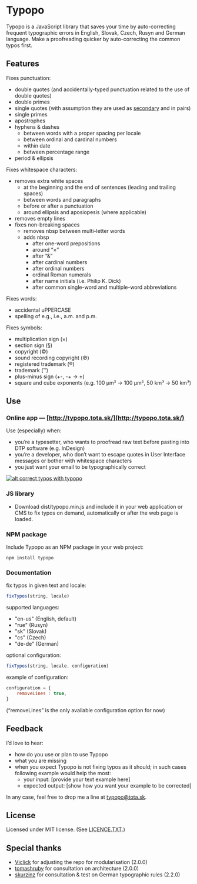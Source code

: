 # Typopo

Typopo is a JavaScript library that saves your time by auto-correcting frequent typographic errors in English, Slovak, Czech, Rusyn and German language. Make a proofreading quicker by auto-correcting the common typos first.

## Features
Fixes punctuation:
* double quotes (and accidentally-typed punctuation related to the use of double quotes)
* double primes
* single quotes (with assumption they are used as [secondary](https://en.wikipedia.org/wiki/Quotation_mark#Summary_table_for_various_languages) and in pairs)
* single primes
* apostrophes
* hyphens & dashes
	* between words with a proper spacing per locale
	* between ordinal and cardinal numbers
	* within date
	* between percentage range 
* period & ellipsis

Fixes whitespace characters:
* removes extra white spaces
	* at the beginning and the end of sentences (leading and trailing spaces)
	* between words and paragraphs
	* before or after a punctuation
	* around ellipsis and aposiopesis (where applicable)
* removes empty lines
* fixes non-breaking spaces
	* removes nbsp between multi-letter words
	* adds nbsp
		* after one-word prepositions
		* around “×”
		* after “&”
		* after cardinal numbers
		* after ordinal numbers
		* ordinal Roman numerals
		* after name initials (i.e. Philip K. Dick)
		* after common single-word and multiple-word abbreviations

Fixes words:
* accidental uPPERCASE
* spelling of e.g., i.e., a.m. and p.m.

Fixes symbols:
* multiplication sign (×)
* section sign (§)
* copyright (©)
* sound recording copyright (℗)
* registered trademark (®)
* trademark (™)
* plus-minus sign (+-, -+ → ±)
* square and cube exponents (e.g. 100 µm² → 100 µm², 50 km³ → 50 km³)

## Use

### Online app — [http://typopo.tota.sk/](http://typopo.tota.sk/)
Use (especially) when:
* you’re a typesetter, who wants to proofread raw text before pasting into DTP software (e.g. InDesign)
* you’re a developer, who don’t want to escape quotes in User Interface messages or bother with whitespace characters
* you just want your email to be typographically correct

[![alt correct typos with typopo](http://typopo.tota.sk/img/typopo--og-9001.png "correct typos with typopo")](http://typopo.tota.sk/)

### JS library
* Download dist/typopo.min.js and include it in your web application or CMS to fix typos on demand, automatically or after the web page is loaded.

### NPM package
Include Typopo as an NPM package in your web project:

```
npm install typopo
```

### Documentation

fix typos in given text and locale:
```javascript
fixTypos(string, locale)
```

supported languages:
* "en-us" (English, default)
* "rue" (Rusyn)
* "sk" (Slovak)
* "cs" (Czech)
* "de-de" (German)

optional configuration:
```javascript
fixTypos(string, locale, configuration)
```

example of configuration:
```javascript
configuration = {
	removeLines : true,
}
```
(“removeLines” is the only available configuration option for now)

## Feedback
Iʼd love to hear:
* how do you use or plan to use Typopo
* what you are missing
* when you expect Typopo is not fixing typos as it should; in such cases following example would help the most:
	* your input: [provide your text example here]
	* expected output: [show how you want your example to be corrected]

In any case, feel free to drop me a line at <typopo@tota.sk>.

## License
Licensed under MIT license. (See [LICENCE.TXT](//github.com/surfinzap/typopo/blob/master/LICENSE.txt).)

## Special thanks
* [Viclick](https://github.com/vilemj-Viclick) for adjusting the repo for modularisation (2.0.0)
* [tomashruby](https://github.com/tomashruby) for consultation on architecture (2.0.0)
* [skurzinz](https://github.com/skurzinz) for consultation & test on German typographic rules (2.2.0)
